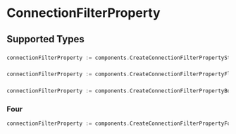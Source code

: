 # ConnectionFilterProperty


## Supported Types

### 

```go
connectionFilterProperty := components.CreateConnectionFilterPropertyStr(string{/* values here */})
```

### 

```go
connectionFilterProperty := components.CreateConnectionFilterPropertyFloat32(float32{/* values here */})
```

### 

```go
connectionFilterProperty := components.CreateConnectionFilterPropertyBoolean(bool{/* values here */})
```

### Four

```go
connectionFilterProperty := components.CreateConnectionFilterPropertyFour(components.Four{/* values here */})
```


